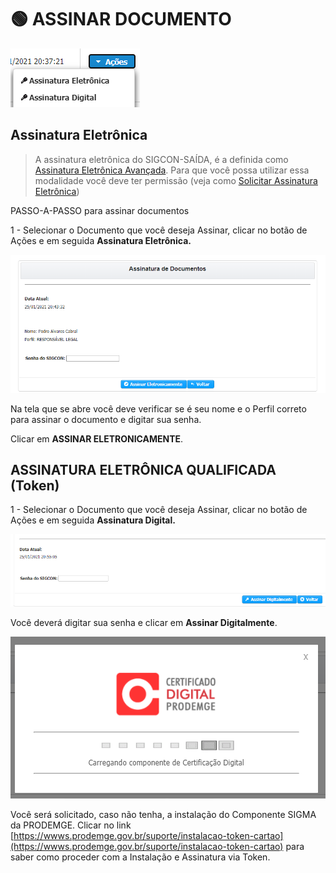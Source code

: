 # 🟢 ASSINAR DOCUMENTO

![Formas do usu&#xE1;rio ](../.gitbook/assets/processo_eletronico_assinatura.png)

## Assinatura Eletrônica

> A assinatura eletrônica do SIGCON-SAÍDA, é a definida como [Assinatura Eletrônica Avançada](https://manual.sigconsaida.mg.gov.br/processo-eletronico/processo-eletronico#assinatura-eletronica-avancada). Para que você possa utilizar essa modalidade você deve ter permissão \(veja como [Solicitar Assinatura Eletrônica](solicitar-assinatura-login-senha/)\)

PASSO-A-PASSO para assinar documentos 

1 - Selecionar o Documento que você deseja Assinar, clicar no botão de Ações e em seguida **Assinatura Eletrônica.**

![Assinatura Eletr&#xF4;nica](../.gitbook/assets/processo_eletronico_assinatura_eletronica_avancada_beneficiario.png)

Na tela que se abre você deve verificar se é seu nome e o Perfil correto para assinar o documento e digitar sua senha.

Clicar em **ASSINAR ELETRONICAMENTE**.

## ASSINATURA ELETRÔNICA QUALIFICADA \(Token\)

1 - Selecionar o Documento que você deseja Assinar, clicar no botão de Ações e em seguida **Assinatura Digital.**

![](../.gitbook/assets/processo_eletronico_assinatura_digital_token.png)

Você deverá digitar sua senha e clicar em **Assinar Digitalmente**.

![](../.gitbook/assets/processo_eletronico_assinatura_digital_token_chamando_certificacao-digital.png)

Você será solicitado, caso não tenha, a instalação do Componente SIGMA da PRODEMGE. Clicar no link [https://wwws.prodemge.gov.br/suporte/instalacao-token-cartao](https://wwws.prodemge.gov.br/suporte/instalacao-token-cartao) para saber como proceder com a Instalação e Assinatura via Token.

